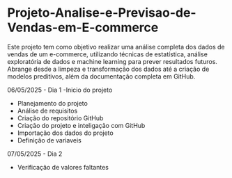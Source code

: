 # Projeto-Analise-e-Previsao-de-Vendas-em-E-commerce
Este projeto tem como objetivo realizar uma análise completa dos dados de vendas de um e-commerce, utilizando técnicas de estatística, análise exploratória de dados e machine learning para prever resultados futuros. Abrange desde a limpeza e transformação dos dados até a criação de modelos preditivos, além da documentação completa em GitHub.

06/05/2025 - Dia 1 -Inicio do projeto
- Planejamento do projeto
- Análise de requisitos
- Criação do repositório GitHub
- Criação do projeto e inteligação com GitHub
- Importação dos dados do projeto
- Definição de variaveis
  
 07/05/2025 - Dia 2
 - Verificação de valores faltantes
